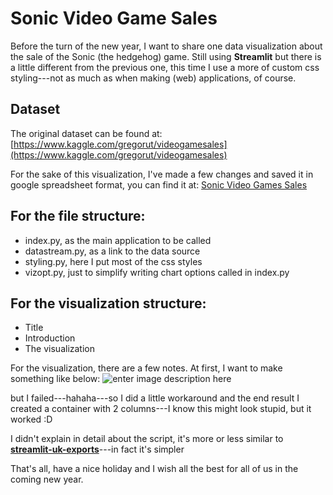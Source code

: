# Sonic Video Game Sales

Before the turn of the new year, I want to share one data visualization about the sale of the Sonic (the hedgehog) game.  Still using **Streamlit** but there is a little different from the previous one, this time I use a more of custom css styling---not as much as when making (web) applications, of course.


## Dataset

The original dataset can be found at:
[https://www.kaggle.com/gregorut/videogamesales](https://www.kaggle.com/gregorut/videogamesales)

For the sake of this visualization, I've made a few changes and saved it in google spreadsheet format, you can find it at:
[Sonic Video Games Sales](https://docs.google.com/spreadsheets/d/1tESr-18oIksdded9aniQMo2gGCEtOwJWhoQWNdW__Ws/)

## For the file structure:
 - index.py, as the main application to be called  
 - datastream.py, as a link to the data source  
 - styling.py, here I put most of the css styles  
 - vizopt.py, just to simplify writing chart options called in index.py

## For the visualization structure:

- Title  
- Introduction  
- The visualization

For the visualization, there are a few notes. At first, I want to make something like below:
![enter image description here](https://github.com/RFirmansyah/sonic-vg-sales/blob/2261afeac2b191caef10eee6ebb3ba3e875b6fc4/media/initially.png)

but I failed---hahaha---so I did a little workaround and the end result I created a container with 2 columns---I know this might look stupid, but it worked :D 

I didn't explain in detail about the script, it's more or less similar to **[streamlit-uk-exports](https://github.com/RFirmansyah/streamlit-uk-exports)**---in fact it's simpler 

That's all, have a nice holiday and I wish all the best for all of us in the coming new year. 
